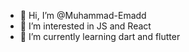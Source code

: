 - 👋 Hi, I’m @Muhammad-Emadd
- 👀 I’m interested in JS and React 
- 🌱 I’m currently learning dart and flutter


<!---
Muhammad-Emadd/Muhammad-Emadd is a ✨ special ✨ repository because its `README.md` (this file) appears on your GitHub profile.
You can click the Preview link to take a look at your changes.
--->
